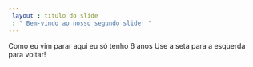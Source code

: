 ```yaml
---
 layout : título do slide
 : " Bem-vindo ao nosso segundo slide! "
---
```

Como eu vim parar aqui eu só tenho 6 anos
Use a seta para a esquerda para voltar!

